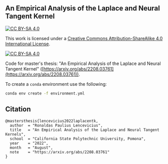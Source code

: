 ## An Empirical Analysis of the Laplace and Neural Tangent Kernel

[![CC BY-SA 4.0][cc-by-sa-shield]][cc-by-sa]

This work is licensed under a
[Creative Commons Attribution-ShareAlike 4.0 International License][cc-by-sa].

[![CC BY-SA 4.0][cc-by-sa-image]][cc-by-sa]

[cc-by-sa]: http://creativecommons.org/licenses/by-sa/4.0/
[cc-by-sa-image]: https://licensebuttons.net/l/by-sa/4.0/88x31.png
[cc-by-sa-shield]: https://img.shields.io/badge/License-CC%20BY--SA%204.0-lightgrey.svg

Code for master's thesis: "An Empirical Analysis of the Laplace and Neural Tangent Kernel" ([https://arxiv.org/abs/2208.03761](https://arxiv.org/abs/2208.03761)).

To create a `conda` environment use the following:

```bash
conda env create -f environment.yml
```

## Citation

```
@mastersthesis{lencevicius2022laplacentk,
  author  = "Ronaldas Paulius Lencevicius",
  title   = "An Empirical Analysis of the Laplace and Neural Tangent Kernels",
  school  = "California State Polytechnic University, Pomona",
  year    = "2022",
  month   = "August",
  note    = "https://arxiv.org/abs/2208.03761"
}
```

